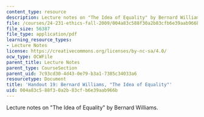 ```yaml
---
content_type: resource
description: Lecture notes on "The Idea of Equality" by Bernard Williams.
file: /courses/24-231-ethics-fall-2009/004a83c588f30a2b83cfb6e39aab966b_MIT24_231F09_lec20.pdf
file_size: 56387
file_type: application/pdf
learning_resource_types:
- Lecture Notes
license: https://creativecommons.org/licenses/by-nc-sa/4.0/
ocw_type: OCWFile
parent_title: Lecture Notes
parent_type: CourseSection
parent_uid: 7c93cd30-4d43-0e79-b3a1-7385c34033a6
resourcetype: Document
title: 'Handout 19: Bernard Williams, "The Idea of Equality"'
uid: 004a83c5-88f3-0a2b-83cf-b6e39aab966b
---
```

Lecture notes on "The Idea of Equality" by Bernard Williams.